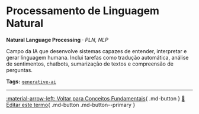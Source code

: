 # Processamento de Linguagem Natural

**Natural Language Processing** · *PLN, NLP*

Campo da IA que desenvolve sistemas capazes de entender, interpretar e gerar linguagem humana. Inclui tarefas como tradução automática, análise de sentimentos, chatbots, sumarização de textos e compreensão de perguntas.


**Tags:** [`generative-ai`](../tags.md#generative-ai)

---

[:material-arrow-left: Voltar para Conceitos Fundamentais](index.md){ .md-button }
[📝 Editar este termo](https://github.com/seu-usuario/glossario-ia/edit/main/glossario.yaml){ .md-button .md-button--primary }
